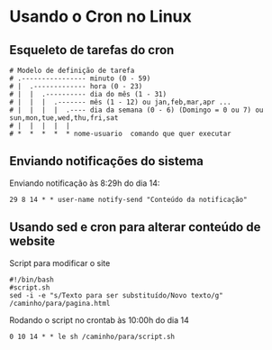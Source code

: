 # Usando o Cron no Linux

## Esqueleto de tarefas do cron

```shell
# Modelo de definição de tarefa
# .---------------- minuto (0 - 59)
# |  .------------- hora (0 - 23)
# |  |  .---------- dia do mês (1 - 31)
# |  |  |  .------- mês (1 - 12) ou jan,feb,mar,apr ...
# |  |  |  |  .---- dia da semana (0 - 6) (Domingo = 0 ou 7) ou sun,mon,tue,wed,thu,fri,sat
# |  |  |  |  |
# *  *  *  *  * nome-usuario  comando que quer executar
```

## Enviando notificações do sistema

Enviando notificação às 8:29h do dia 14:

`29 8 14 * * user-name notify-send "Conteúdo da notificação"`

## Usando sed e cron para alterar conteúdo de website

Script para modificar o site

```shell
#!/bin/bash
#script.sh
sed -i -e "s/Texto para ser substituído/Novo texto/g" /caminho/para/pagina.html
```

Rodando o script no crontab às 10:00h do dia 14

```shell
0 10 14 * * le sh /caminho/para/script.sh
```
